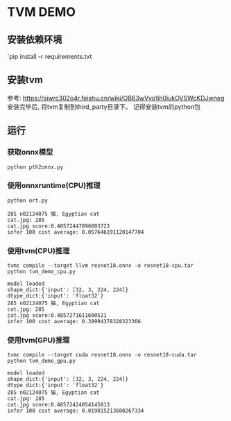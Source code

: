 # TVM DEMO
## 安装依赖环境
`pip install -r requirements.txt

## 安装tvm
参考: https://siwrc302o4r.feishu.cn/wiki/OB63wVvo1ih0iukOVSWcKDJwneg
安装完毕后, 将tvm复制到third_party目录下。 记得安装tvm的python包

## 运行
### 获取onnx模型
```
python pth2onnx.py
```
### 使用onnxruntime(CPU)推理
```
python ort.py

285 n02124075 猫, Egyptian cat
cat.jpg: 285
cat.jpg score:0.48572447896003723
infer 100 cost average: 0.057646191120147704
```
### 使用tvm(CPU)推理
```
tvmc compile --target llvm resnet18.onnx -o resnet18-cpu.tar
python tvm_demo_cpu.py

model loaded
shape_dict:{'input': [32, 3, 224, 224]}
dtype_dict:{'input': 'float32'}
285 n02124075 猫, Egyptian cat
cat.jpg: 285
cat.jpg score:0.4857271611690521
infer 100 cost average: 0.39994378328323366
```

### 使用tvm(GPU)推理
```
tvmc compile --target cuda resnet18.onnx -o resnet18-cuda.tar
python tvm_demo_gpu.py

model loaded
shape_dict:{'input': [32, 3, 224, 224]}
dtype_dict:{'input': 'float32'}
285 n02124075 猫, Egyptian cat
cat.jpg: 285
cat.jpg score:0.48572424054145813
infer 100 cost average: 0.019815213680267334

```
